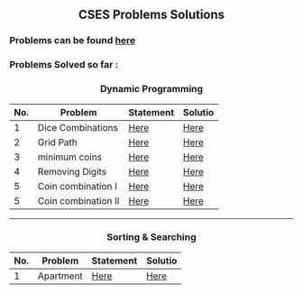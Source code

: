 ## <p align = 'center'>CSES Problems Solutions</p>

### Problems can be found [here](https://cses.fi/problemset/)

### Problems Solved so far :

### <p align = 'center'>Dynamic Programming</p>
| No.| Problem | Statement | Solutio |
| --- | --- | --- | --- |
|1| Dice Combinations|[Here]()|[Here]()|
|2| Grid Path |[Here]()|[Here]()|
|3| minimum coins|[Here]()|[Here]()|
|4| Removing Digits|[Here]()|[Here]()|
|5| Coin combination I |[Here]()|[Here]()|
|5| Coin combination II |[Here]()|[Here]()|
---
### <p align = 'center'>Sorting & Searching</p>
| No.| Problem | Statement | Solutio |
| --- | --- | --- | --- |
|1| Apartment|[Here]()|[Here]()|
